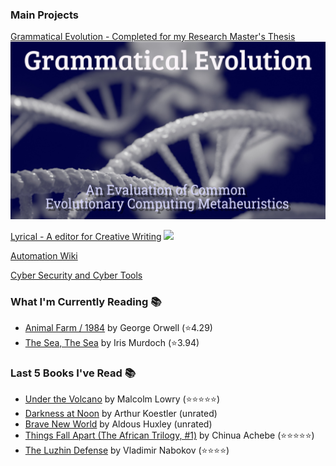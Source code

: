 ### Main Projects ###
[Grammatical Evolution - Completed for my Research Master's Thesis](https://github.com/johnosbb/Grammatical-Evolution) <img src="https://github.com/johnosbb/Grammatical-Evolution/blob/main/ga.png" width="600">

[Lyrical - A editor for Creative Writing](https://github.com/johnosbb/CeativeEditor) <img src="https://github.com/johnosbb/Lyrical/blob/main/Lyrical.png" width="600">

[Automation Wiki](https://github.com/johnosbb/Grammatical-Evolution)

[Cyber Security and Cyber Tools](https://github.com/johnosbb/CyberTools)



### What I'm Currently Reading 📚
<!-- GOODREADS-LIST:START -->
- [Animal Farm / 1984](https://www.goodreads.com/review/show/4307475159?utm_medium=api&utm_source=rss) by George Orwell (⭐️4.29)
- [The Sea, The Sea](https://www.goodreads.com/review/show/4307472283?utm_medium=api&utm_source=rss) by Iris Murdoch (⭐️3.94)
<!-- GOODREADS-LIST:END -->

### Last 5 Books I've Read 📚
<!-- GOODREADS-READ-LIST:START -->
- [Under the Volcano](https://www.goodreads.com/review/show/4307478010?utm_medium=api&utm_source=rss) by Malcolm Lowry (⭐⭐⭐⭐⭐)
- [Darkness at Noon](https://www.goodreads.com/review/show/4307476887?utm_medium=api&utm_source=rss) by Arthur Koestler (unrated)
- [Brave New World](https://www.goodreads.com/review/show/4307475584?utm_medium=api&utm_source=rss) by Aldous Huxley (unrated)
- [Things Fall Apart (The African Trilogy, #1)](https://www.goodreads.com/review/show/3223069400?utm_medium=api&utm_source=rss) by Chinua Achebe (⭐⭐⭐⭐⭐)
- [The Luzhin Defense](https://www.goodreads.com/review/show/3223068961?utm_medium=api&utm_source=rss) by Vladimir Nabokov (⭐⭐⭐⭐)
<!-- GOODREADS-READ-LIST:END -->

<!--
**johnosbb/johnosbb** is a ✨ _special_ ✨ repository because its `README.md` (this file) appears on your GitHub profile.

Here are some ideas to get you started:

- 🔭 I’m currently working on ...
- 🌱 I’m currently learning ...
- 👯 I’m looking to collaborate on ...
- 🤔 I’m looking for help with ...
- 💬 Ask me about ...
- 📫 How to reach me: ...
- 😄 Pronouns: ...
- ⚡ Fun fact: ...
-->
